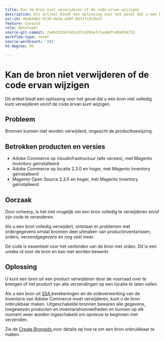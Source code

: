 ```yaml
---
title: Kan de bron niet verwijderen of de code ervan wijzigen
description: Dit artikel biedt een oplossing voor het geval dat u een bron niet volledig kunt verwijderen en/of de code ervan kunt wijzigen.
exl-id: dbdb4d62-9138-4a3d-a58f-8671f1dc5b42
feature: Console
role: Developer
source-git-commit: 2aeb2355b74d1cdfc62b5e7c5aa04fcd0a654733
workflow-type: tm+mt
source-wordcount: '242'
ht-degree: 0%

---
```


# Kan de bron niet verwijderen of de code ervan wijzigen

Dit artikel biedt een oplossing voor het geval dat u een bron niet volledig kunt verwijderen en/of de code ervan kunt wijzigen.

## Probleem

Bronnen kunnen niet worden verwijderd, ongeacht de producttoewijzing.

## Betrokken producten en versies

* Adobe Commerce op cloudinfrastructuur (alle versies), met Magento Inventory geïnstalleerd
* Adobe Commerce op locatie 2.3.0 en hoger, met Magento Inventory geïnstalleerd
* Magento Open Source 2.3.0 en hoger, met Magento Inventory geïnstalleerd

## Oorzaak

Door ontwerp, is het niet mogelijk om een bron volledig te verwijderen en/of zijn code te veranderen.

Als u een bron volledig verwijdert, ontstaan er problemen met ordergegevens omdat bronnen deel uitmaken van productinventarissen, orders, verzendgegevens en nog veel meer.

De code is essentieel voor het verbinden van de bron met orden. Dit is een unieke id voor de bron en kan niet worden bewerkt.

## Oplossing

U kunt een bron uit een product verwijderen door de voorraad over te brengen of het product van alle verzendingen op een locatie te laten vallen.

Als u een bron uit [ SSA ](https://experienceleague.adobe.com/en/docs/commerce-admin/inventory/basics/selection-reservations) berekeningen en de ordeverwerking van de Inventaris van Adobe Commerce moet verwijderen, kunt u de bron onbruikbaar maken. Uitgeschakelde bronnen bewaren alle gegevens, toegewezen producten en inventarishoeveelheden en kunnen op elk moment weer worden ingeschakeld om opnieuw te beginnen met verzenden.

Zie de [ Create Brongids ](https://github.com/magento/inventory/wiki/Create-Sources#disable-sources) voor details op hoe te om een bron onbruikbaar te maken.
